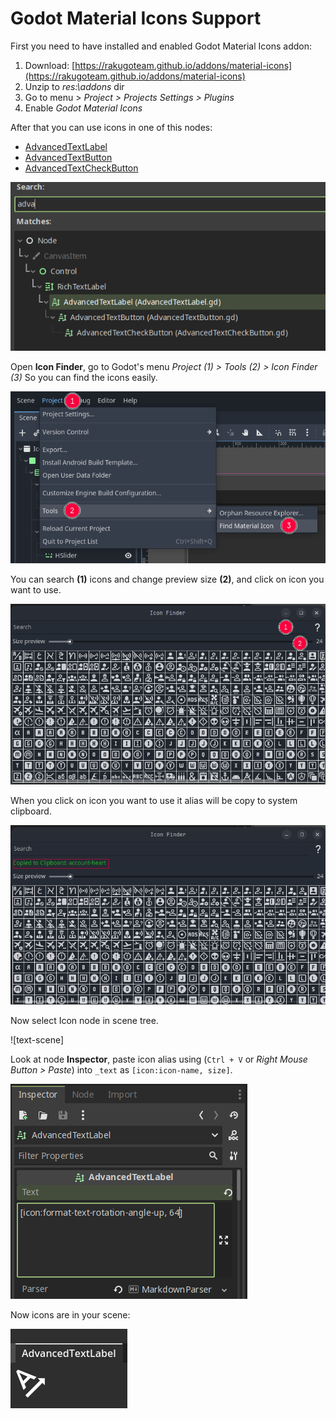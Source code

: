 # Godot Material Icons Support

First you need to have installed and enabled Godot Material Icons addon:

1. Download: [https://rakugoteam.github.io/addons/material-icons](https://rakugoteam.github.io/addons/material-icons)
2. Unzip to *res:\\addons* dir
3. Go to menu > *Project > Projects Settings > Plugins*
4. Enable *Godot Material Icons*

After that you can use icons in  one of this nodes:

- [AdvancedTextLabel][AdvancedTextLabel]
- [AdvancedTextButton][AdvancedTextButton]
- [AdvancedTextCheckButton][AdvancedTextCheckButton]

![text-nodes][text-nodes]

Open **Icon Finder**, go to Godot's menu
_Project (1) > Tools (2) > Icon Finder (3)_
So you can find the icons easily.

![icon-finder-menu-screenshot][icon-finder-menu-screenshot]

You can search **(1)** icons and change preview size **(2)**,
and click on icon you want to use.

![icon-finder-screenshot][icon-finder-screenshot]

When you click on icon you want to
use it alias will be copy to system clipboard.

![icon-finder-copy][icon-finder-copy]

Now select Icon node in scene tree.

![text-scene]

Look at node **Inspector**, paste icon alias using
(`Ctrl + V` or *Right Mouse Button > Paste*)
into `_text` as `[icon:icon-name, size]`.

![text-inspector][text-inspector]

Now icons are in your scene:

![addon-in-action][addon-in-action]

[addon-in-action]: assets/addon-in-action-icon.png
[text-inspector]: assets/text-inspector-icon.png
[text-nodes]: assets/text-nodes.png
[icon-scene]: assets/text-scene.png
[icon-finder-copy]: assets/icon-finder-copy.png
[icon-finder-menu-screenshot]: assets/icon-finder-menu.png
[icon-finder-screenshot]: assets/icon-finder.png
[AdvancedTextLabel]: AdvancedTextLabel.md
[AdvancedTextButton]: AdvancedTextButton.md
[AdvancedTextCheckButton]: AdvancedTextCheckButton.md
